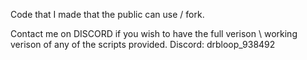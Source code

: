  Code that I made that the public can use / fork. 

 Contact me on DISCORD if you wish to have the full verison \ working verison of any of the scripts provided.
 Discord: drbloop_938492
